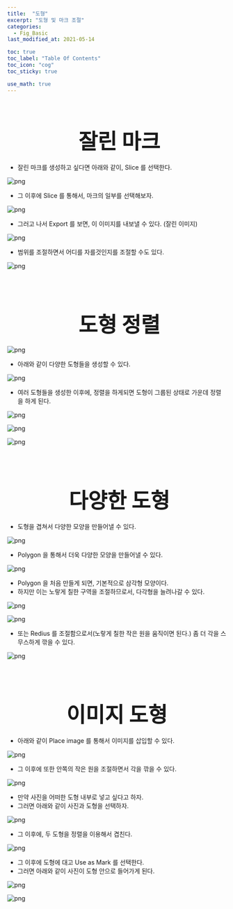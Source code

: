 ```yaml
---
title:  "도형"
excerpt: "도형 및 마크 조절"
categories:
  - Fig_Basic
last_modified_at: 2021-05-14

toc: true
toc_label: "Table Of Contents"
toc_icon: "cog"
toc_sticky: true

use_math: true
---
```


<br>

# <center><font size="15"> 잘린 마크</font></center>

- 잘린 마크를 생성하고 싶다면 아래와 같이, Slice 를 선택한다.

![png](/assets/images/Fig_Basic/5_1.png)

- 그 이후에 Slice 를 통해서, 마크의 일부를 선택해보자.

![png](/assets/images/Fig_Basic/5_2.png)

- 그러고 나서 Export 를 보면, 이 이미지를 내보낼 수 있다. (잘린 이미지)

![png](/assets/images/Fig_Basic/5_3.png)

- 범위를 조절하면서 어디를 자를것인지를 조절할 수도 있다.

![png](/assets/images/Fig_Basic/5_4.png)

<br>

<br>

# <center><font size="15"> 도형 정렬</font></center>

![png](/assets/images/Fig_Basic/5_5.png)

- 아래와 같이 다양한 도형들을 생성할 수 있다.

![png](/assets/images/Fig_Basic/5_4.png)

- 여러 도형들을 생성한 이후에, 정렬을 하게되면 도형이 그룹된 상태로 가운데 정렬을 하게 된다.

![png](/assets/images/Fig_Basic/5_5.png)

![png](/assets/images/Fig_Basic/5_6.png)

![png](/assets/images/Fig_Basic/5_8.png)

<br>

<br>

# <center><font size="15"> 다양한 도형</font></center>

- 도형을 겹쳐서 다양한 모양을 만들어낼 수 있다.

![png](/assets/images/Fig_Basic/5_9.png)

- Polygon 을 통해서 더욱 다양한 모양을 만들어낼 수 있다.

![png](/assets/images/Fig_Basic/5_10.png)

- Polygon 을 처음 만들게 되면, 기본적으로 삼각형 모양이다. 
- 하지만 이는 노랗게 칠한 구역을 조절하므로서, 다각형을 늘려나갈 수 있다.

![png](/assets/images/Fig_Basic/5_11.png)

![png](/assets/images/Fig_Basic/5_12.png)

- 또는 Redius 를 조절함으로서(노랗게 칠한 작은 원을 움직이면 된다.) 좀 더 각을 스무스하게 깎을 수 있다.

![png](/assets/images/Fig_Basic/5_13.png)

<br>

<br>

# <center><font size="15"> 이미지 도형</font></center>

- 아래와 같이 Place image 를 통해서 이미지를 삽입할 수 있다.

![png](/assets/images/Fig_Basic/5_14.png)

-  그 이후에 또한 안쪽의 작은 원을 조절하면서 각을 깎을 수 있다.

![png](/assets/images/Fig_Basic/5_15.png)

- 만약 사진을 어떠한 도형 내부로 넣고 싶다고 하자.
- 그러면 아래와 같이 사진과 도형을 선택하자.

![png](/assets/images/Fig_Basic/5_16.png)

- 그 이후에, 두 도형을 정렬을 이용해서 겹친다. 

![png](/assets/images/Fig_Basic/5_17.png)

- 그 이후에 도형에 대고 Use as Mark 를 선택한다.
- 그러면 아래와 같이 사진이 도형 안으로 들어가게 된다.

![png](/assets/images/Fig_Basic/5_18.png)

![png](/assets/images/Fig_Basic/5_19.png)







